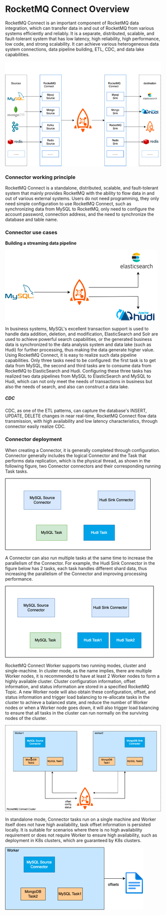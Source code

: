 # RocketMQ Connect Overview

RocketMQ Connect is an important component of RocketMQ data integration, which can transfer data in and out of RocketMQ from various systems efficiently and reliably. It is a separate, distributed, scalable, and fault-tolerant system that has low latency, high reliability, high performance, low code, and strong scalability. It can achieve various heterogeneous data system connections, data pipeline building, ETL, CDC, and data lake capabilities.


![RocketMQ Connect Overview](../picture/32rocketmq-connect/overview.png)

### Connector working principle

RocketMQ Connect is a standalone, distributed, scalable, and fault-tolerant system that mainly provides RocketMQ with the ability to flow data in and out of various external systems. Users do not need programming, they only need simple configuration to use RocketMQ Connect, such as synchronizing data from MySQL to RocketMQ, only need to configure the account password, connection address, and the need to synchronize the database and table name.

### Connector use cases

**Building a streaming data pipeline**

![RocketMQ Connect使用场景](../picture/32rocketmq-connect/scene.png)

In business systems, MySQL's excellent transaction support is used to handle data addition, deletion, and modification, ElasticSearch and Solr are used to achieve powerful search capabilities, or the generated business data is synchronized to the data analysis system and data lake (such as Hudi) for further processing, thus making the data generate higher value. Using RocketMQ Connect, it is easy to realize such data pipeline capabilities. Only three tasks need to be configured: the first task is to get data from MySQL, the second and third tasks are to consume data from RocketMQ to ElasticSearch and Hudi. Configuring these three tasks has realized two data pipelines from MySQL to ElasticSearch and MySQL to Hudi, which can not only meet the needs of transactions in business but also the needs of search, and also can construct a data lake.

##### CDC

CDC, as one of the ETL patterns, can capture the database's INSERT, UPDATE, DELETE changes in near real-time, RocketMQ Connect flow data transmission, with high availability and low latency characteristics, through connector easily realize CDC.

### Connector deployment

When creating a Connector, it is generally completed through configuration. Connector generally includes the logical Connector and the Task that performs data replication, which is the physical thread, as shown in the following figure, two Connector connectors and their corresponding running Task tasks.

![RocketMQ Connect任务模型1](../picture/32rocketmq-connect/deploy1.png)

A Connector can also run multiple tasks at the same time to increase the parallelism of the Connector. For example, the Hudi Sink Connector in the figure below has 2 tasks, each task handles different shard data, thus increasing the parallelism of the Connector and improving processing performance.

![RocketMQ Connect任务模型2](../picture/32rocketmq-connect/deploy2.png)

RocketMQ Connect Worker supports two running modes, cluster and single-machine. In cluster mode, as the name implies, there are multiple Worker nodes, it is recommended to have at least 2 Worker nodes to form a highly available cluster. Cluster configuration information, offset information, and status information are stored in a specified RocketMQ Topic. A new Worker node will also obtain these configuration, offset, and status information and trigger load balancing to re-allocate tasks in the cluster to achieve a balanced state, and reduce the number of Worker nodes or when a Worker node goes down, it will also trigger load balancing to ensure that all tasks in the cluster can run normally on the surviving nodes of the cluster.

![RocketMQ Connect部署模型集群](../picture/32rocketmq-connect/deploy3.png)

In standalone mode, Connector tasks run on a single machine and Worker itself does not have high availability, task offset information is persisted locally. It is suitable for scenarios where there is no high availability requirement or does not require Worker to ensure high availability, such as deployment in K8s clusters, which are guaranteed by K8s clusters.

![RocketMQ Connect部署模型单机](../picture/32rocketmq-connect/deploy4.png)
